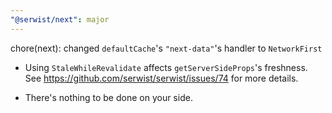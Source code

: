 ```yaml
---
"@serwist/next": major
---
```


chore(next): changed `defaultCache`'s `"next-data"`'s handler to `NetworkFirst`

- Using `StaleWhileRevalidate` affects `getServerSideProps`'s freshness. See https://github.com/serwist/serwist/issues/74 for more details.

- There's nothing to be done on your side.
